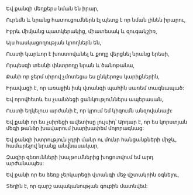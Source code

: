 Եվ քանզի մեղքերս նման են իրար,

Ուրեմն և նրանց հատուցումներն էլ պետք է որ նման լինեն իրարու,

Իբրև միմյանց պատկերակից, միատեսակ և զուգակշիռ,

Այս հասկացողության կրողներն են,

Ուստի կարևոր է խոստովանել և քողը վերցնել նրանց երեսի,

Որպեսզի տեսնի փնտրողը նրան և ծանոթանա,

Քանի որ ջերմ սիրով չմոտեցա ես ընկերոջս կարիքներին,

Իրավացի է, որ առաջին իսկ վտանգի պահին սառեմ տագնապած:

Եվ որովհետև ես չսանձեցի ցանկություններս ապերասան,

Ուստի եղկելուս արժանի է, որ կրում եմ կիզումն անզովանալի:

Եվ քանի որ ես չսիրեցի ավետիսը լույսիդ՝ Արդար է, որ ես կորստյան մեգի թանձր խավարում խարխափեմ մոլորագնաց:

Եվ քանզի խտրություն չդրի մանր ու մունր հանցանքների միջև, համարելով նրանք անվնասակար,

Զազիր զեռունների խայթումներից խոցոտվում եմ արդ արժանապես:

Եվ քանի որ ես ձեռք չերկարեցի վտանգի մեջ վշտակրին օգնելու,

Տեղին է, որ գարշ ապականության գուբին մատնվեմ: